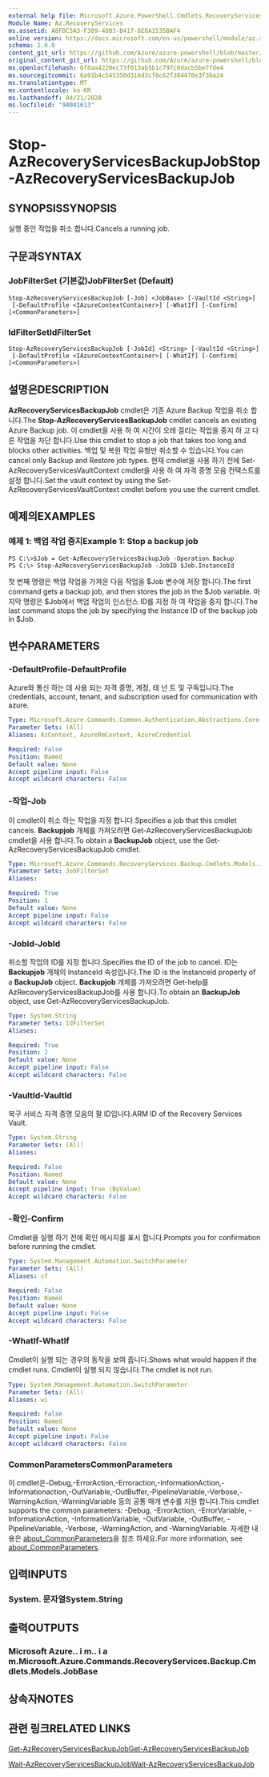 ```yaml
---
external help file: Microsoft.Azure.PowerShell.Cmdlets.RecoveryServices.Backup.dll-Help.xml
Module Name: Az.RecoveryServices
ms.assetid: A8FDC5A3-F309-49B3-B417-8E0A1535BAF4
online version: https://docs.microsoft.com/en-us/powershell/module/az.recoveryservices/stop-azrecoveryservicesbackupjob
schema: 2.0.0
content_git_url: https://github.com/Azure/azure-powershell/blob/master/src/RecoveryServices/RecoveryServices/help/Stop-AzRecoveryServicesBackupJob.md
original_content_git_url: https://github.com/Azure/azure-powershell/blob/master/src/RecoveryServices/RecoveryServices/help/Stop-AzRecoveryServicesBackupJob.md
ms.openlocfilehash: 6f8aa4220ec73f013ab5b1c797c0dacb5be7fde4
ms.sourcegitcommit: 6a91b4c545350d316d3cf8c62f384478e3f3ba24
ms.translationtype: MT
ms.contentlocale: ko-KR
ms.lasthandoff: 04/21/2020
ms.locfileid: "94041613"
---
```

# <span data-ttu-id="a8cb7-101">Stop-AzRecoveryServicesBackupJob</span><span class="sxs-lookup"><span data-stu-id="a8cb7-101">Stop-AzRecoveryServicesBackupJob</span></span>

## <span data-ttu-id="a8cb7-102">SYNOPSIS</span><span class="sxs-lookup"><span data-stu-id="a8cb7-102">SYNOPSIS</span></span>
<span data-ttu-id="a8cb7-103">실행 중인 작업을 취소 합니다.</span><span class="sxs-lookup"><span data-stu-id="a8cb7-103">Cancels a running job.</span></span>

## <span data-ttu-id="a8cb7-104">구문과</span><span class="sxs-lookup"><span data-stu-id="a8cb7-104">SYNTAX</span></span>

### <span data-ttu-id="a8cb7-105">JobFilterSet (기본값)</span><span class="sxs-lookup"><span data-stu-id="a8cb7-105">JobFilterSet (Default)</span></span>
```
Stop-AzRecoveryServicesBackupJob [-Job] <JobBase> [-VaultId <String>]
 [-DefaultProfile <IAzureContextContainer>] [-WhatIf] [-Confirm] [<CommonParameters>]
```

### <span data-ttu-id="a8cb7-106">IdFilterSet</span><span class="sxs-lookup"><span data-stu-id="a8cb7-106">IdFilterSet</span></span>
```
Stop-AzRecoveryServicesBackupJob [-JobId] <String> [-VaultId <String>]
 [-DefaultProfile <IAzureContextContainer>] [-WhatIf] [-Confirm] [<CommonParameters>]
```

## <span data-ttu-id="a8cb7-107">설명은</span><span class="sxs-lookup"><span data-stu-id="a8cb7-107">DESCRIPTION</span></span>
<span data-ttu-id="a8cb7-108">**AzRecoveryServicesBackupJob** cmdlet은 기존 Azure Backup 작업을 취소 합니다.</span><span class="sxs-lookup"><span data-stu-id="a8cb7-108">The **Stop-AzRecoveryServicesBackupJob** cmdlet cancels an existing Azure Backup job.</span></span>
<span data-ttu-id="a8cb7-109">이 cmdlet을 사용 하 여 시간이 오래 걸리는 작업을 중지 하 고 다른 작업을 차단 합니다.</span><span class="sxs-lookup"><span data-stu-id="a8cb7-109">Use this cmdlet to stop a job that takes too long and blocks other activities.</span></span>
<span data-ttu-id="a8cb7-110">백업 및 복원 작업 유형만 취소할 수 있습니다.</span><span class="sxs-lookup"><span data-stu-id="a8cb7-110">You can cancel only Backup and Restore job types.</span></span>
<span data-ttu-id="a8cb7-111">현재 cmdlet을 사용 하기 전에 Set-AzRecoveryServicesVaultContext cmdlet을 사용 하 여 자격 증명 모음 컨텍스트를 설정 합니다.</span><span class="sxs-lookup"><span data-stu-id="a8cb7-111">Set the vault context by using the Set-AzRecoveryServicesVaultContext cmdlet before you use the current cmdlet.</span></span>

## <span data-ttu-id="a8cb7-112">예제의</span><span class="sxs-lookup"><span data-stu-id="a8cb7-112">EXAMPLES</span></span>

### <span data-ttu-id="a8cb7-113">예제 1: 백업 작업 중지</span><span class="sxs-lookup"><span data-stu-id="a8cb7-113">Example 1: Stop a backup job</span></span>
```
PS C:\>$Job = Get-AzRecoveryServicesBackupJob -Operation Backup
PS C:\> Stop-AzRecoveryServicesBackupJob -JobID $Job.InstanceId
```

<span data-ttu-id="a8cb7-114">첫 번째 명령은 백업 작업을 가져온 다음 작업을 $Job 변수에 저장 합니다.</span><span class="sxs-lookup"><span data-stu-id="a8cb7-114">The first command gets a backup job, and then stores the job in the $Job variable.</span></span>
<span data-ttu-id="a8cb7-115">마지막 명령은 $Job에서 백업 작업의 인스턴스 ID를 지정 하 여 작업을 중지 합니다.</span><span class="sxs-lookup"><span data-stu-id="a8cb7-115">The last command stops the job by specifying the Instance ID of the backup job in $Job.</span></span>

## <span data-ttu-id="a8cb7-116">변수</span><span class="sxs-lookup"><span data-stu-id="a8cb7-116">PARAMETERS</span></span>

### <span data-ttu-id="a8cb7-117">-DefaultProfile</span><span class="sxs-lookup"><span data-stu-id="a8cb7-117">-DefaultProfile</span></span>
<span data-ttu-id="a8cb7-118">Azure와 통신 하는 데 사용 되는 자격 증명, 계정, 테 넌 트 및 구독입니다.</span><span class="sxs-lookup"><span data-stu-id="a8cb7-118">The credentials, account, tenant, and subscription used for communication with azure.</span></span>

```yaml
Type: Microsoft.Azure.Commands.Common.Authentication.Abstractions.Core.IAzureContextContainer
Parameter Sets: (All)
Aliases: AzContext, AzureRmContext, AzureCredential

Required: False
Position: Named
Default value: None
Accept pipeline input: False
Accept wildcard characters: False
```

### <span data-ttu-id="a8cb7-119">-작업</span><span class="sxs-lookup"><span data-stu-id="a8cb7-119">-Job</span></span>
<span data-ttu-id="a8cb7-120">이 cmdlet이 취소 하는 작업을 지정 합니다.</span><span class="sxs-lookup"><span data-stu-id="a8cb7-120">Specifies a job that this cmdlet cancels.</span></span>
<span data-ttu-id="a8cb7-121">**Backupjob** 개체를 가져오려면 Get-AzRecoveryServicesBackupJob cmdlet을 사용 합니다.</span><span class="sxs-lookup"><span data-stu-id="a8cb7-121">To obtain a **BackupJob** object, use the Get-AzRecoveryServicesBackupJob cmdlet.</span></span>

```yaml
Type: Microsoft.Azure.Commands.RecoveryServices.Backup.Cmdlets.Models.JobBase
Parameter Sets: JobFilterSet
Aliases:

Required: True
Position: 1
Default value: None
Accept pipeline input: False
Accept wildcard characters: False
```

### <span data-ttu-id="a8cb7-122">-JobId</span><span class="sxs-lookup"><span data-stu-id="a8cb7-122">-JobId</span></span>
<span data-ttu-id="a8cb7-123">취소할 작업의 ID를 지정 합니다.</span><span class="sxs-lookup"><span data-stu-id="a8cb7-123">Specifies the ID of the job to cancel.</span></span>
<span data-ttu-id="a8cb7-124">ID는 **Backupjob** 개체의 InstanceId 속성입니다.</span><span class="sxs-lookup"><span data-stu-id="a8cb7-124">The ID is the InstanceId property of a **BackupJob** object.</span></span>
<span data-ttu-id="a8cb7-125">**Backupjob** 개체를 가져오려면 Get-help를 AzRecoveryServicesBackupJob를 사용 합니다.</span><span class="sxs-lookup"><span data-stu-id="a8cb7-125">To obtain an **BackupJob** object, use Get-AzRecoveryServicesBackupJob.</span></span>

```yaml
Type: System.String
Parameter Sets: IdFilterSet
Aliases:

Required: True
Position: 2
Default value: None
Accept pipeline input: False
Accept wildcard characters: False
```

### <span data-ttu-id="a8cb7-126">-VaultId</span><span class="sxs-lookup"><span data-stu-id="a8cb7-126">-VaultId</span></span>
<span data-ttu-id="a8cb7-127">복구 서비스 자격 증명 모음의 팔 ID입니다.</span><span class="sxs-lookup"><span data-stu-id="a8cb7-127">ARM ID of the Recovery Services Vault.</span></span>

```yaml
Type: System.String
Parameter Sets: (All)
Aliases:

Required: False
Position: Named
Default value: None
Accept pipeline input: True (ByValue)
Accept wildcard characters: False
```

### <span data-ttu-id="a8cb7-128">-확인</span><span class="sxs-lookup"><span data-stu-id="a8cb7-128">-Confirm</span></span>
<span data-ttu-id="a8cb7-129">Cmdlet을 실행 하기 전에 확인 메시지를 표시 합니다.</span><span class="sxs-lookup"><span data-stu-id="a8cb7-129">Prompts you for confirmation before running the cmdlet.</span></span>

```yaml
Type: System.Management.Automation.SwitchParameter
Parameter Sets: (All)
Aliases: cf

Required: False
Position: Named
Default value: None
Accept pipeline input: False
Accept wildcard characters: False
```

### <span data-ttu-id="a8cb7-130">-WhatIf</span><span class="sxs-lookup"><span data-stu-id="a8cb7-130">-WhatIf</span></span>
<span data-ttu-id="a8cb7-131">Cmdlet이 실행 되는 경우의 동작을 보여 줍니다.</span><span class="sxs-lookup"><span data-stu-id="a8cb7-131">Shows what would happen if the cmdlet runs.</span></span> <span data-ttu-id="a8cb7-132">Cmdlet이 실행 되지 않습니다.</span><span class="sxs-lookup"><span data-stu-id="a8cb7-132">The cmdlet is not run.</span></span>

```yaml
Type: System.Management.Automation.SwitchParameter
Parameter Sets: (All)
Aliases: wi

Required: False
Position: Named
Default value: None
Accept pipeline input: False
Accept wildcard characters: False
```

### <span data-ttu-id="a8cb7-133">CommonParameters</span><span class="sxs-lookup"><span data-stu-id="a8cb7-133">CommonParameters</span></span>
<span data-ttu-id="a8cb7-134">이 cmdlet은-Debug,-ErrorAction,-Erroraction,-InformationAction,-Informationaction,-OutVariable,-OutBuffer,-PipelineVariable,-Verbose,-WarningAction,-WarningVariable 등의 공통 매개 변수를 지원 합니다.</span><span class="sxs-lookup"><span data-stu-id="a8cb7-134">This cmdlet supports the common parameters: -Debug, -ErrorAction, -ErrorVariable, -InformationAction, -InformationVariable, -OutVariable, -OutBuffer, -PipelineVariable, -Verbose, -WarningAction, and -WarningVariable.</span></span> <span data-ttu-id="a8cb7-135">자세한 내용은 [about_CommonParameters](http://go.microsoft.com/fwlink/?LinkID=113216)을 참조 하세요.</span><span class="sxs-lookup"><span data-stu-id="a8cb7-135">For more information, see [about_CommonParameters](http://go.microsoft.com/fwlink/?LinkID=113216).</span></span>

## <span data-ttu-id="a8cb7-136">입력</span><span class="sxs-lookup"><span data-stu-id="a8cb7-136">INPUTS</span></span>

### <span data-ttu-id="a8cb7-137">System. 문자열</span><span class="sxs-lookup"><span data-stu-id="a8cb7-137">System.String</span></span>

## <span data-ttu-id="a8cb7-138">출력</span><span class="sxs-lookup"><span data-stu-id="a8cb7-138">OUTPUTS</span></span>

### <span data-ttu-id="a8cb7-139">Microsoft Azure.. i m.. i a m.</span><span class="sxs-lookup"><span data-stu-id="a8cb7-139">Microsoft.Azure.Commands.RecoveryServices.Backup.Cmdlets.Models.JobBase</span></span>

## <span data-ttu-id="a8cb7-140">상속자</span><span class="sxs-lookup"><span data-stu-id="a8cb7-140">NOTES</span></span>

## <span data-ttu-id="a8cb7-141">관련 링크</span><span class="sxs-lookup"><span data-stu-id="a8cb7-141">RELATED LINKS</span></span>

[<span data-ttu-id="a8cb7-142">Get-AzRecoveryServicesBackupJob</span><span class="sxs-lookup"><span data-stu-id="a8cb7-142">Get-AzRecoveryServicesBackupJob</span></span>](./Get-AzRecoveryServicesBackupJob.md)

[<span data-ttu-id="a8cb7-143">Wait-AzRecoveryServicesBackupJob</span><span class="sxs-lookup"><span data-stu-id="a8cb7-143">Wait-AzRecoveryServicesBackupJob</span></span>](./Wait-AzRecoveryServicesBackupJob.md)


